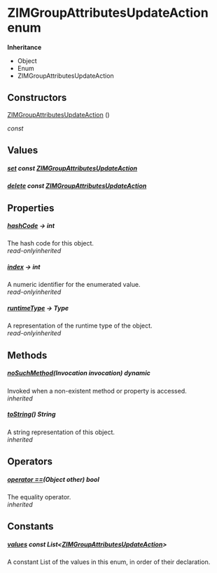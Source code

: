 


# ZIMGroupAttributesUpdateAction enum










**Inheritance**

- Object
- Enum
- ZIMGroupAttributesUpdateAction






## Constructors

[ZIMGroupAttributesUpdateAction](../zego_uikit_prebuilt_live_audio_room/ZIMGroupAttributesUpdateAction/ZIMGroupAttributesUpdateAction.md) ()

  _const_ 


## Values

##### [set](../zego_uikit_prebuilt_live_audio_room/ZIMGroupAttributesUpdateAction.md) const [ZIMGroupAttributesUpdateAction](../zego_uikit_prebuilt_live_audio_room/ZIMGroupAttributesUpdateAction.md)



  




##### [delete](../zego_uikit_prebuilt_live_audio_room/ZIMGroupAttributesUpdateAction.md) const [ZIMGroupAttributesUpdateAction](../zego_uikit_prebuilt_live_audio_room/ZIMGroupAttributesUpdateAction.md)



  





## Properties

##### [hashCode](../zego_uikit_prebuilt_live_audio_room/ZIMGroupAttributesUpdateAction/hashCode.md) &#8594; int



The hash code for this object.  
_<span class="feature">read-only</span><span class="feature">inherited</span>_



##### [index](../zego_uikit_prebuilt_live_audio_room/ZIMGroupAttributesUpdateAction/index.md) &#8594; int



A numeric identifier for the enumerated value.  
_<span class="feature">read-only</span><span class="feature">inherited</span>_



##### [runtimeType](../zego_uikit_prebuilt_live_audio_room/ZIMGroupAttributesUpdateAction/runtimeType.md) &#8594; Type



A representation of the runtime type of the object.  
_<span class="feature">read-only</span><span class="feature">inherited</span>_





## Methods

##### [noSuchMethod](../zego_uikit_prebuilt_live_audio_room/ZIMGroupAttributesUpdateAction/noSuchMethod.md)(Invocation invocation) dynamic



Invoked when a non-existent method or property is accessed.  
_<span class="feature">inherited</span>_



##### [toString](../zego_uikit_prebuilt_live_audio_room/ZIMGroupAttributesUpdateAction/toString.md)() String



A string representation of this object.  
_<span class="feature">inherited</span>_





## Operators

##### [operator ==](../zego_uikit_prebuilt_live_audio_room/ZIMGroupAttributesUpdateAction/operator_equals.md)(Object other) bool



The equality operator.  
_<span class="feature">inherited</span>_










## Constants

##### [values](../zego_uikit_prebuilt_live_audio_room/ZIMGroupAttributesUpdateAction/values-constant.md) const List&lt;[ZIMGroupAttributesUpdateAction](../zego_uikit_prebuilt_live_audio_room/ZIMGroupAttributesUpdateAction.md)>



A constant List of the values in this enum, in order of their declaration.  









